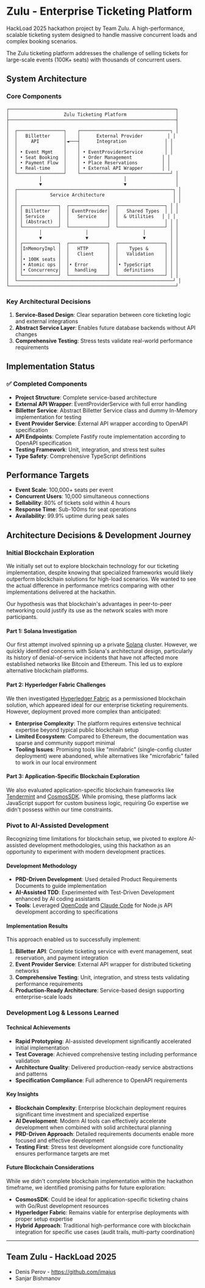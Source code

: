 # Zulu - Enterprise Ticketing Platform

HackLoad 2025 hackathon project by Team Zulu. A high-performance, scalable ticketing system designed to handle massive concurrent loads and complex booking scenarios.

The Zulu ticketing platform addresses the challenge of selling tickets for large-scale events (100K+ seats) with thousands of concurrent users.

## System Architecture

### Core Components

```
┌─────────────────────────────────────────────────────────────┐
│                    Zulu Ticketing Platform                  │
├─────────────────────────────────────────────────────────────┤
│                                                             │
│  ┌─────────────────┐    ┌─────────────────────────────────┐ │
│  │   Billetter     │    │      External Provider         │ │
│  │     API         │◄───┤      Integration              │ │
│  │                 │    │                               │ │
│  │ • Event Mgmt    │    │ • EventProviderService        │ │
│  │ • Seat Booking  │    │ • Order Management           │ │
│  │ • Payment Flow  │    │ • Place Reservations         │ │
│  │ • Real-time     │    │ • External API Wrapper       │ │
│  └─────────────────┘    └─────────────────────────────────┘ │
│           │                              │                  │
│           ▼                              ▼                  │
│  ┌─────────────────────────────────────────────────────────┐ │
│  │            Service Architecture                         │ │
│  │                                                         │ │
│  │ ┌─────────────┐  ┌──────────────┐  ┌─────────────────┐ │ │
│  │ │ Billetter   │  │ EventProvider│  │   Shared Types  │ │ │
│  │ │ Service     │  │   Service    │  │  & Utilities   │ │ │
│  │ │ (Abstract)  │  │              │  │                 │ │ │
│  │ └─────────────┘  └──────────────┘  └─────────────────┘ │ │
│  │        │                │                    │         │ │
│  │        ▼                ▼                    ▼         │ │
│  │ ┌─────────────┐  ┌──────────────┐  ┌─────────────────┐ │ │
│  │ │InMemoryImpl │  │   HTTP       │  │    Types &      │ │ │
│  │ │             │  │   Client     │  │   Validation    │ │ │
│  │ │• 100K seats │  │              │  │                 │ │ │
│  │ │• Atomic ops │  │• Error       │  │• TypeScript     │ │ │
│  │ │• Concurrency│  │  handling    │  │  definitions    │ │ │
│  │ └─────────────┘  └──────────────┘  └─────────────────┘ │ │
│  └─────────────────────────────────────────────────────────┘ │
└─────────────────────────────────────────────────────────────┘
```

### Key Architectural Decisions

1. **Service-Based Design**: Clear separation between core ticketing logic and external integrations
1. **Abstract Service Layer**: Enables future database backends without API changes
1. **Comprehensive Testing**: Stress tests validate real-world performance requirements

## Implementation Status

### ✅ Completed Components

- **Project Structure**: Complete service-based architecture
- **External API Wrapper**: EventProviderService with full error handling
- **Billetter Service**: Abstract Billetter Service class and dummy In-Memory implementation for testing
- **Event Provider Service**: External API wrapper according to OpenAPI specification
- **API Endpoints**: Complete Fastify route implementation according to OpenAPI specification
- **Testing Framework**: Unit, integration, and stress test suites
- **Type Safety**: Comprehensive TypeScript definitions

## Performance Targets

- **Event Scale**: 100,000+ seats per event
- **Concurrent Users**: 10,000 simultaneous connections
- **Sellability**: 80% of tickets sold within 4 hours
- **Response Time**: Sub-100ms for seat operations
- **Availability**: 99.9% uptime during peak sales

## Architecture Decisions & Development Journey

### Initial Blockchain Exploration

We initially set out to explore blockchain technology for our ticketing implementation, despite knowing that specialized frameworks would likely outperform blockchain solutions for high-load scenarios. We wanted to see the actual difference in performance metrics comparing with other implementations delivered at the hackathin.

Our hypothesis was that blockchain's advantages in peer-to-peer networking could justify its use as the network scales with more participants.

#### Part 1: Solana Investigation

Our first attempt involved spinning up a private [Solana](https://solana.com) cluster. However, we quickly identified concerns with Solana's architectural design, particularly its history of denial-of-service incidents that have not affected more established networks like Bitcoin and Ethereum. This led us to explore alternative blockchain platforms.

#### Part 2: Hyperledger Fabric Challenges

We then investigated [Hyperledger Fabric](https://hyperledger-fabric.readthedocs.io/en/release-2.5) as a permissioned blockchain solution, which appeared ideal for our enterprise ticketing requirements. However, deployment proved more complex than anticipated:

- **Enterprise Complexity**: The platform requires extensive technical expertise beyond typical public blockchain setup
- **Limited Ecosystem**: Compared to Ethereum, the documentation was sparse and community support minimal
- **Tooling Issues**: Promising tools like "minifabric" (single-config cluster deployment) were abandoned, while alternatives like "microfabric" failed to work in our local environment

#### Part 3: Application-Specific Blockchain Exploration

We also evaluated application-specific blockchain frameworks like [Tendermint](https://docs.tendermint.com/v0.34/introduction/what-is-tendermint.html) and [CosmosSDK](https://cosmos.network). While promising, these platforms lack JavaScript support for custom business logic, requiring Go expertise we didn't possess within our time constraints.

### Pivot to AI-Assisted Development

Recognizing time limitations for blockchain setup, we pivoted to explore AI-assisted development methodologies, using this hackathon as an opportunity to experiment with modern development practices.

#### Development Methodology

- **PRD-Driven Development**: Used detailed Product Requirements Documents to guide implementation
- **AI-Assisted TDD**: Experimented with Test-Driven Development enhanced by AI coding assistants
- **Tools**: Leveraged [OpenCode](https://opencode.ai/) and [Claude Code](https://www.anthropic.com/claude-code) for Node.js API development according to specifications

#### Implementation Results

This approach enabled us to successfully implement:

1. **Billetter API**: Complete ticketing service with event management, seat reservation, and payment integration
2. **Event Provider Service**: External API wrapper for distributed ticketing networks
3. **Comprehensive Testing**: Unit, integration, and stress tests validating performance requirements
4. **Production-Ready Architecture**: Service-based design supporting enterprise-scale loads

### Development Log & Lessons Learned

#### Technical Achievements

- **Rapid Prototyping**: AI-assisted development significantly accelerated initial implementation
- **Test Coverage**: Achieved comprehensive testing including performance validation
- **Architecture Quality**: Delivered production-ready service abstractions and patterns
- **Specification Compliance**: Full adherence to OpenAPI requirements

#### Key Insights

- **Blockchain Complexity**: Enterprise blockchain deployment requires significant time investment and specialized expertise
- **AI Development**: Modern AI tools can effectively accelerate development when combined with solid architectural planning
- **PRD-Driven Approach**: Detailed requirements documents enable more focused and effective development
- **Testing First**: Stress test development alongside core functionality ensures performance targets are met

#### Future Blockchain Considerations

While we didn't complete blockchain implementation within the hackathon timeframe, we identified promising paths for future exploration:

- **CosmosSDK**: Could be ideal for application-specific ticketing chains with Go/Rust development resources
- **Hyperledger Fabric**: Remains viable for enterprise deployments with proper setup expertise
- **Hybrid Approach**: Traditional high-performance core with blockchain integration for specific use cases (audit trails, multi-party coordination)

---

## Team Zulu - HackLoad 2025

- Denis Perov - https://github.com/imajus
- Sanjar Bishmanov
